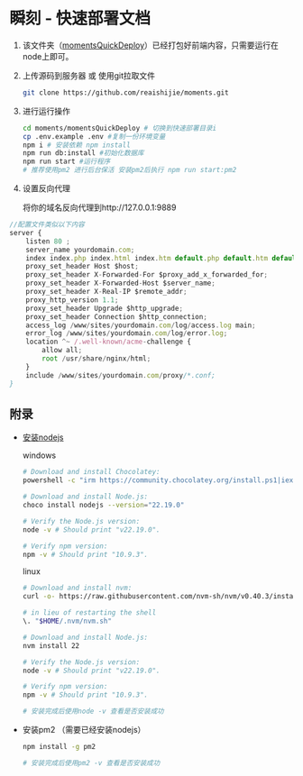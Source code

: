 # 瞬刻 - 快速部署文档

1. 该文件夹（[momentsQuickDeploy](https://github.com/reaishijie/moments/tree/main/momentsQuickDeploy)）已经打包好前端内容，只需要运行在node上即可。
2. 上传源码到服务器 或 使用git拉取文件

   ```bash
   git clone https://github.com/reaishijie/moments.git
   ```
3. 进行运行操作

   ```bash
   cd moments/momentsQuickDeploy # 切换到快速部署目录i
   cp .env.example .env #复制一份环境变量
   npm i # 安装依赖 npm install
   npm run db:install #初始化数据库
   npm run start #运行程序
   # 推荐使用pm2 进行后台保活 安装pm2后执行 npm run start:pm2
   ```
4. 设置反向代理

   将你的域名反向代理到http://127.0.0.1:9889

```javascript
//配置文件类似以下内容
server {
    listen 80 ; 
    server_name yourdomain.com; 
    index index.php index.html index.htm default.php default.htm default.html; 
    proxy_set_header Host $host; 
    proxy_set_header X-Forwarded-For $proxy_add_x_forwarded_for; 
    proxy_set_header X-Forwarded-Host $server_name; 
    proxy_set_header X-Real-IP $remote_addr; 
    proxy_http_version 1.1; 
    proxy_set_header Upgrade $http_upgrade; 
    proxy_set_header Connection $http_connection; 
    access_log /www/sites/yourdomain.com/log/access.log main; 
    error_log /www/sites/yourdomain.com/log/error.log; 
    location ^~ /.well-known/acme-challenge {
        allow all; 
        root /usr/share/nginx/html; 
    }
    include /www/sites/yourdomain.com/proxy/*.conf; 
}
```

## 附录

- [安装nodejs](https://nodejs.org/zh-cn/download)

  windows

  ```bash
  # Download and install Chocolatey:
  powershell -c "irm https://community.chocolatey.org/install.ps1|iex"

  # Download and install Node.js:
  choco install nodejs --version="22.19.0"

  # Verify the Node.js version:
  node -v # Should print "v22.19.0".

  # Verify npm version:
  npm -v # Should print "10.9.3".
  ```
  linux

  ```bash
  # Download and install nvm:
  curl -o- https://raw.githubusercontent.com/nvm-sh/nvm/v0.40.3/install.sh | bash

  # in lieu of restarting the shell
  \. "$HOME/.nvm/nvm.sh"

  # Download and install Node.js:
  nvm install 22

  # Verify the Node.js version:
  node -v # Should print "v22.19.0".

  # Verify npm version:
  npm -v # Should print "10.9.3".
  ```
  ```bash
  # 安装完成后使用node -v 查看是否安装成功
  ```
- 安装pm2 （需要已经安装nodejs）

  ```bash
  npm install -g pm2
  ```
  ```bash
  # 安装完成后使用pm2 -v 查看是否安装成功
  ```
